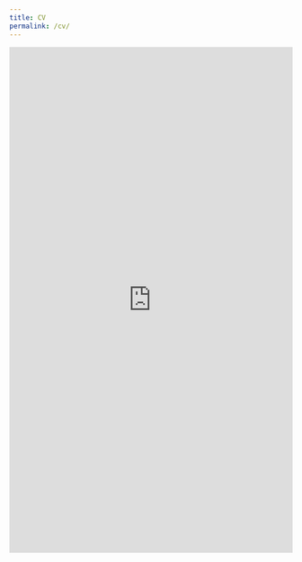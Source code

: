 ```yaml
---
title: CV
permalink: /cv/
---
```


<iframe
  src="https://docs.google.com/gview?embedded=1&url=https://MofartAyiega.github.io/assets/cv.pdf"
  width="100%"
  height="900"
  style="border:none;"
></iframe>







